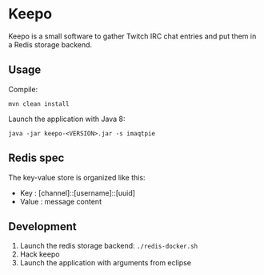 Keepo
=====

Keepo is a small software to gather Twitch IRC chat entries and put them in a Redis storage backend.

## Usage

Compile:

```
mvn clean install
```

Launch the application with Java 8:

```
java -jar keepo-<VERSION>.jar -s imaqtpie
```

## Redis spec

The key-value store is organized like this:

* Key : [channel]::[username]::[uuid]
* Value : message content

## Development

1. Launch the redis storage backend: `./redis-docker.sh`
2. Hack keepo
3. Launch the application with arguments from eclipse
